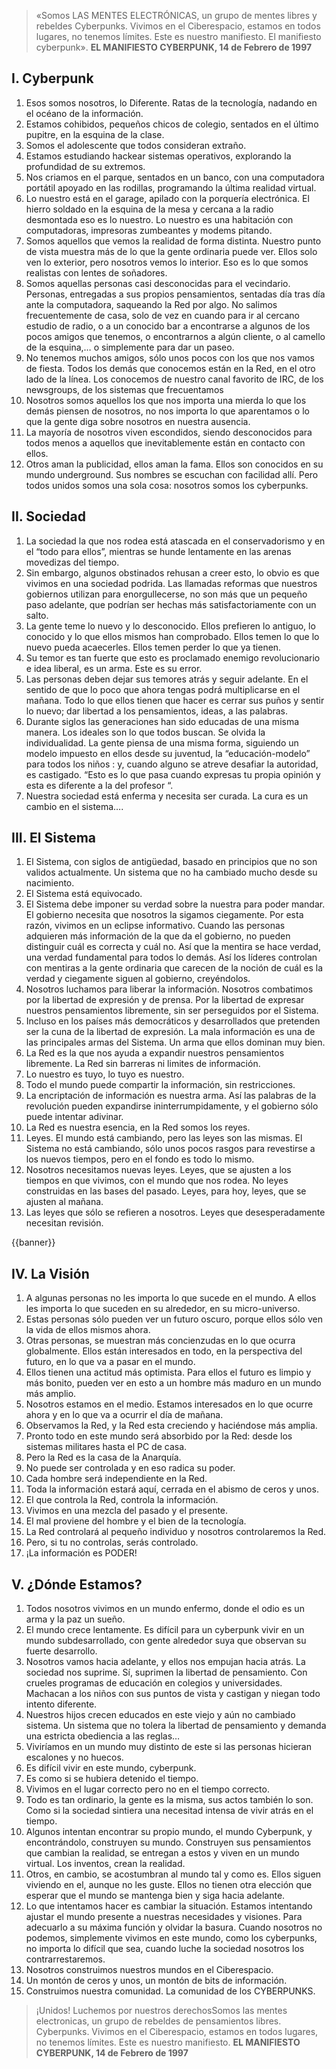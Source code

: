 > «Somos LAS MENTES ELECTRÓNICAS, un grupo de mentes libres y rebeldes Cyberpunks. Vivimos en el Ciberespacio, estamos en todos lugares, no tenemos límites. Este es nuestro manifiesto. El manifiesto cyberpunk».
> **EL MANIFIESTO CYBERPUNK, 14 de Febrero de 1997**

## I. Cyberpunk

1. Esos somos nosotros, lo Diferente. Ratas de la tecnología, nadando en el océano de la información.
2. Estamos cohibidos, pequeños chicos de colegio, sentados en el último pupitre, en la esquina de la clase.
3. Somos el adolescente que todos consideran extraño.
4. Estamos estudiando hackear sistemas operativos, explorando la profundidad de su extremos.
5. Nos criamos en el parque, sentados en un banco, con una computadora portátil apoyado en las rodillas, programando la última realidad virtual.
6. Lo nuestro está en el garage, apilado con la porquería electrónica. El hierro soldado en la esquina de la mesa y cercana a la radio desmontada eso es lo nuestro. Lo nuestro es una habitación con computadoras, impresoras zumbeantes y modems pitando.
7. Somos aquellos que vemos la realidad de forma distinta. Nuestro punto de vista muestra más de lo que la gente ordinaria puede ver. Ellos solo ven lo exterior, pero nosotros vemos lo interior. Eso es lo que somos realistas con lentes de soñadores.
8. Somos aquellas personas casi desconocidas para el vecindario. Personas, entregadas a sus propios pensamientos, sentadas día tras día ante la computadora, saqueando la Red por algo. No salimos frecuentemente de casa, solo de vez en cuando para ir al cercano estudio de radio, o a un conocido bar a encontrarse a algunos de los pocos amigos que tenemos, o encontrarnos a algún cliente, o al camello de la esquina,… o simplemente para dar un paseo.
9. No tenemos muchos amigos, sólo unos pocos con los que nos vamos de fiesta. Todos los demás que conocemos están en la Red, en el otro lado de la línea. Los conocemos de nuestro canal favorito de IRC, de los newsgroups, de los sistemas que frecuentamos
10. Nosotros somos aquellos los que nos importa una mierda lo que los demás piensen de nosotros, no nos importa lo que aparentamos o lo que la gente diga sobre nosotros en nuestra ausencia.
11. La mayoría de nosotros viven escondidos, siendo desconocidos para todos menos a aquellos que inevitablemente están en contacto con ellos.
12. Otros aman la publicidad, ellos aman la fama. Ellos son conocidos en su mundo underground. Sus nombres se escuchan con facilidad allí. Pero todos unidos somos una sola cosa: nosotros somos los cyberpunks.


## II. Sociedad

1. La sociedad la que nos rodea está atascada en el conservadorismo y en el “todo para ellos”, mientras se hunde lentamente en las arenas movedizas del tiempo.
2. Sin embargo, algunos obstinados rehusan a creer esto, lo obvio es que vivimos en una sociedad podrida. Las llamadas reformas que nuestros gobiernos utilizan para enorgullecerse, no son más que un pequeño paso adelante, que podrían ser hechas más satisfactoriamente con un salto.
3. La gente teme lo nuevo y lo desconocido. Ellos prefieren lo antiguo, lo conocido y lo que ellos mismos han comprobado. Ellos temen lo que lo nuevo pueda acaecerles. Ellos temen perder lo que ya tienen.
4. Su temor es tan fuerte que esto es proclamado enemigo revolucionario e idea liberal, es un arma. Este es su error.
5. Las personas deben dejar sus temores atrás y seguir adelante. En el sentido de que lo poco que ahora tengas podrá multiplicarse en el mañana. Todo lo que ellos tienen que hacer es cerrar sus puños y sentir lo nuevo; dar libertad a los pensamientos, ideas, a las palabras.
6. Durante siglos las generaciones han sido educadas de una misma manera. Los ideales son lo que todos buscan. Se olvida la individualidad. La gente piensa de una misma forma, siguiendo un modelo impuesto en ellos desde su juventud, la “educación-modelo” para todos los niños : y, cuando alguno se atreve desafiar la autoridad, es castigado. “Esto es lo que pasa cuando expresas tu propia opinión y esta es diferente a la del profesor “.
7. Nuestra sociedad está enferma y necesita ser curada. La cura es un cambio en el sistema….

## III. El Sistema

1. El Sistema, con siglos de antigüedad, basado en principios que no son validos actualmente. Un sistema que no ha cambiado mucho desde su nacimiento.
2. El Sistema está equivocado.
3. El Sistema debe imponer su verdad sobre la nuestra para poder mandar. El gobierno necesita que nosotros la sigamos ciegamente. Por esta razón, vivimos en un eclipse informativo. Cuando las personas adquieren más información de la que da el gobierno, no pueden distinguir cuál es correcta y cuál no. Así que la mentira se hace verdad, una verdad fundamental para todos lo demás. Así los líderes controlan con mentiras a la gente ordinaria que carecen de la noción de cuál es la verdad y ciegamente siguen al gobierno, creyéndolos.
4. Nosotros luchamos para liberar la información. Nosotros combatimos por la libertad de expresión y de prensa. Por la libertad de expresar nuestros pensamientos libremente, sin ser perseguidos por el Sistema.
5. Incluso en los países más democráticos y desarrollados que pretenden ser la cuna de la libertad de expresión. La mala información es una de las principales armas del Sistema. Un arma que ellos dominan muy bien.
6. La Red es la que nos ayuda a expandir nuestros pensamientos libremente. La Red sin barreras ni limites de información.
7. Lo nuestro es tuyo, lo tuyo es nuestro.
8. Todo el mundo puede compartir la información, sin restricciones.
9. La encriptación de información es nuestra arma. Así las palabras de la revolución pueden expandirse ininterrumpidamente, y el gobierno sólo puede intentar adivinar.
10. La Red es nuestra esencia, en la Red somos los reyes.
11. Leyes. El mundo está cambiando, pero las leyes son las mismas. El Sistema no está cambiando, sólo unos pocos rasgos para revestirse a los nuevos tiempos, pero en el fondo es todo lo mismo.
12. Nosotros necesitamos nuevas leyes. Leyes, que se ajusten a los tiempos en que vivimos, con el mundo que nos rodea. No leyes construidas en las bases del pasado. Leyes, para hoy, leyes, que se ajusten al mañana.
13. Las leyes que sólo se refieren a nosotros. Leyes que desesperadamente necesitan revisión.

{{banner}}

## IV. La Visión

1. A algunas personas no les importa lo que sucede en el mundo. A ellos les importa lo que suceden en su alrededor, en su micro-universo.
2. Estas personas sólo pueden ver un futuro oscuro, porque ellos sólo ven la vida de ellos mismos ahora.
3. Otras personas, se muestran más concienzudas en lo que ocurra globalmente. Ellos están interesados en todo, en la perspectiva del futuro, en lo que va a pasar en el mundo.
4. Ellos tienen una actitud más optimista. Para ellos el futuro es limpio y más bonito, pueden ver en esto a un hombre más maduro en un mundo más amplio.
5. Nosotros estamos en el medio. Estamos interesados en lo que ocurre ahora y en lo que va a ocurrir el día de mañana.
6. Observamos la Red, y la Red esta creciendo y haciéndose más amplia.
7. Pronto todo en este mundo será absorbido por la Red: desde los sistemas militares hasta el PC de casa.
8. Pero la Red es la casa de la Anarquía.
9. No puede ser controlada y en eso radica su poder.
10. Cada hombre será independiente en la Red.
11. Toda la información estará aquí, cerrada en el abismo de ceros y unos.
12. El que controla la Red, controla la información.
13. Vivimos en una mezcla del pasado y el presente.
14. El mal proviene del hombre y el bien de la tecnología.
15. La Red controlará al pequeño individuo y nosotros controlaremos la Red.
16. Pero, si tu no controlas, serás controlado.
17. ¡La información es PODER!


## V. ¿Dónde Estamos?

1. Todos nosotros vivimos en un mundo enfermo, donde el odio es un arma y la paz un sueño.
2. El mundo crece lentamente. Es difícil para un cyberpunk vivir en un mundo subdesarrollado, con gente alrededor suya que observan su fuerte desarrollo.
3. Nosotros vamos hacia adelante, y ellos nos empujan hacia atrás. La sociedad nos suprime. Sí, suprimen la libertad de pensamiento. Con crueles programas de educación en colegios y universidades. Machacan a los niños con sus puntos de vista y castigan y niegan todo intento diferente.
4. Nuestros hijos crecen educados en este viejo y aún no cambiado sistema. Un sistema que no tolera la libertad de pensamiento y demanda una estricta obediencia a las reglas…
5. Viviríamos en un mundo muy distinto de este si las personas hicieran escalones y no huecos.
6. Es difícil vivir en este mundo, cyberpunk.
7. Es como si se hubiera detenido el tiempo.
8. Vivimos en el lugar correcto pero no en el tiempo correcto.
9. Todo es tan ordinario, la gente es la misma, sus actos también lo son. Como si la sociedad sintiera una necesitad intensa de vivir atrás en el tiempo.
10. Algunos intentan encontrar su propio mundo, el mundo Cyberpunk, y encontrándolo, construyen su mundo. Construyen sus pensamientos que cambian la realidad, se entregan a estos y viven en un mundo virtual. Los inventos, crean la realidad.
11. Otros, en cambio, se acostumbran al mundo tal y como es. Ellos siguen viviendo en el, aunque no les guste. Ellos no tienen otra elección que esperar que el mundo se mantenga bien y siga hacia adelante.
12. Lo que intentamos hacer es cambiar la situación. Estamos intentando ajustar el mundo presente a nuestras necesidades y visiones. Para adecuarlo a su máxima función y olvidar la basura. Cuando nosotros no podemos, simplemente vivimos en este mundo, como los cyberpunks, no importa lo difícil que sea, cuando luche la sociedad nosotros los contrarrestaremos.
13. Nosotros construimos nuestros mundos en el Ciberespacio.
14. Un montón de ceros y unos, un montón de bits de información.
15. Construimos nuestra comunidad. La comunidad de los CYBERPUNKS.

> ¡Unidos! Luchemos por nuestros derechosSomos las mentes electronicas, un grupo de rebeldes de pensamientos libres. Cyberpunks. Vivimos en el Ciberespacio, estamos en todos lugares, no tenemos límites. Este es nuestro manifiesto.
> **EL MANIFIESTO CYBERPUNK, 14 de Febrero de 1997**

